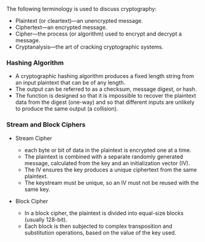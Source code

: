 The following terminology is used to discuss cryptography: 

 - Plaintext (or cleartext)—an unencrypted message. 
 - Ciphertext—an encrypted message. 
 - Cipher—the process (or algorithm) used to encrypt and decrypt a message. 
 - Cryptanalysis—the art of cracking cryptographic systems. 

### Hashing Algorithm
 - A cryptographic hashing algorithm produces a fixed length string from an input plaintext that can be of any length. 
 - The output can be referred to as a checksum, message digest, or hash. 
 - The function is designed so that it is impossible to recover the plaintext data from the digest (one-way) and so that different inputs are unlikely to produce the same output (a collision).

### Stream and Block Ciphers
 - Stream Cipher
   - each byte or bit of data in the plaintext is encrypted one at a time.
   - The plaintext is combined with a separate randomly generated message, calculated from the key and an initialization vector (IV). 
   - The IV ensures the key produces a unique ciphertext from the same plaintext. 
   - The keystream must be unique, so an IV must not be reused with the same key.
  
 - Block Cipher
   - In a block cipher, the plaintext is divided into equal-size blocks (usually 128-bit).
   - Each block is then subjected to complex transposition and substitution operations, based on the value of the key used.
  
